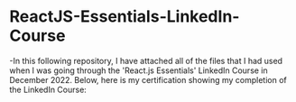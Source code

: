 # ReactJS-Essentials-LinkedIn-Course

-In this following repository, I have attached all of the files that I had used when I was going through the 'React.js Essentials' LinkedIn Course in December 2022. Below, here is my certification showing my completion of the LinkedIn Course: 


